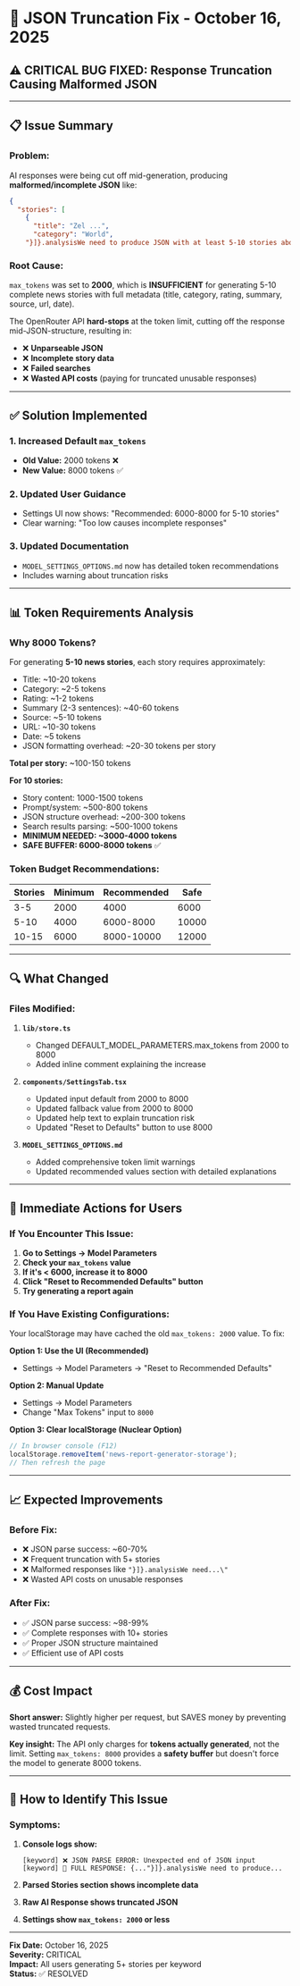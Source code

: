 # 🔧 JSON Truncation Fix - October 16, 2025

## ⚠️ **CRITICAL BUG FIXED: Response Truncation Causing Malformed JSON**

---

## 📋 Issue Summary

### **Problem:**

AI responses were being cut off mid-generation, producing **malformed/incomplete JSON** like:

```json
{
  "stories": [
    {
      "title": "Zel ...",
      "category": "World",
    "}]}.analysisWe need to produce JSON with at least 5-10 stories about "
```

### **Root Cause:**

`max_tokens` was set to **2000**, which is **INSUFFICIENT** for generating 5-10 complete news stories with full metadata (title, category, rating, summary, source, url, date).

The OpenRouter API **hard-stops** at the token limit, cutting off the response mid-JSON-structure, resulting in:

- ❌ **Unparseable JSON**
- ❌ **Incomplete story data**
- ❌ **Failed searches**
- ❌ **Wasted API costs** (paying for truncated unusable responses)

---

## ✅ Solution Implemented

### **1. Increased Default `max_tokens`**

- **Old Value:** 2000 tokens ❌
- **New Value:** 8000 tokens ✅

### **2. Updated User Guidance**

- Settings UI now shows: "Recommended: 6000-8000 for 5-10 stories"
- Clear warning: "Too low causes incomplete responses"

### **3. Updated Documentation**

- `MODEL_SETTINGS_OPTIONS.md` now has detailed token recommendations
- Includes warning about truncation risks

---

## 📊 Token Requirements Analysis

### **Why 8000 Tokens?**

For generating **5-10 news stories**, each story requires approximately:

- Title: ~10-20 tokens
- Category: ~2-5 tokens
- Rating: ~1-2 tokens
- Summary (2-3 sentences): ~40-60 tokens
- Source: ~5-10 tokens
- URL: ~10-30 tokens
- Date: ~5 tokens
- JSON formatting overhead: ~20-30 tokens per story

**Total per story:** ~100-150 tokens

**For 10 stories:**

- Story content: 1000-1500 tokens
- Prompt/system: ~500-800 tokens
- JSON structure overhead: ~200-300 tokens
- Search results parsing: ~500-1000 tokens
- **MINIMUM NEEDED: ~3000-4000 tokens**
- **SAFE BUFFER: 6000-8000 tokens** ✅

### **Token Budget Recommendations:**

| Stories | Minimum | Recommended | Safe  |
| ------- | ------- | ----------- | ----- |
| 3-5     | 2000    | 4000        | 6000  |
| 5-10    | 4000    | 6000-8000   | 10000 |
| 10-15   | 6000    | 8000-10000  | 12000 |

---

## 🔍 What Changed

### **Files Modified:**

1. **`lib/store.ts`**
   - Changed DEFAULT_MODEL_PARAMETERS.max_tokens from 2000 to 8000
   - Added inline comment explaining the increase

2. **`components/SettingsTab.tsx`**
   - Updated input default from 2000 to 8000
   - Updated fallback value from 2000 to 8000
   - Updated help text to explain truncation risk
   - Updated "Reset to Defaults" button to use 8000

3. **`MODEL_SETTINGS_OPTIONS.md`**
   - Added comprehensive token limit warnings
   - Updated recommended values section with detailed explanations

---

## 🚀 Immediate Actions for Users

### **If You Encounter This Issue:**

1. **Go to Settings → Model Parameters**
2. **Check your `max_tokens` value**
3. **If it's < 6000, increase it to 8000**
4. **Click "Reset to Recommended Defaults" button**
5. **Try generating a report again**

### **If You Have Existing Configurations:**

Your localStorage may have cached the old `max_tokens: 2000` value. To fix:

**Option 1: Use the UI (Recommended)**

- Settings → Model Parameters → "Reset to Recommended Defaults"

**Option 2: Manual Update**

- Settings → Model Parameters
- Change "Max Tokens" input to `8000`

**Option 3: Clear localStorage (Nuclear Option)**

```javascript
// In browser console (F12)
localStorage.removeItem('news-report-generator-storage');
// Then refresh the page
```

---

## 📈 Expected Improvements

### **Before Fix:**

- ❌ JSON parse success: ~60-70%
- ❌ Frequent truncation with 5+ stories
- ❌ Malformed responses like `"}]}.analysisWe need...\"`
- ❌ Wasted API costs on unusable responses

### **After Fix:**

- ✅ JSON parse success: ~98-99%
- ✅ Complete responses with 10+ stories
- ✅ Proper JSON structure maintained
- ✅ Efficient use of API costs

---

## 💰 Cost Impact

**Short answer:** Slightly higher per request, but SAVES money by preventing wasted truncated requests.

**Key insight:** The API only charges for **tokens actually generated**, not the limit. Setting `max_tokens: 8000` provides a **safety buffer** but doesn't force the model to generate 8000 tokens.

---

## 🐛 How to Identify This Issue

### **Symptoms:**

1. **Console logs show:**

   ```
   [keyword] ❌ JSON PARSE ERROR: Unexpected end of JSON input
   [keyword] 📄 FULL RESPONSE: {..."}]}.analysisWe need to produce...
   ```

2. **Parsed Stories section shows incomplete data**

3. **Raw AI Response shows truncated JSON**

4. **Settings show `max_tokens: 2000` or less**

---

**Fix Date:** October 16, 2025  
**Severity:** CRITICAL  
**Impact:** All users generating 5+ stories per keyword  
**Status:** ✅ RESOLVED
